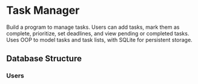 # Task Manager

Build a program to manage tasks. Users can add tasks, mark them as complete, prioritize, set deadlines, and view pending or completed tasks. Uses OOP to model tasks and task lists, with SQLite for persistent storage.

## Database Structure 

### Users 



